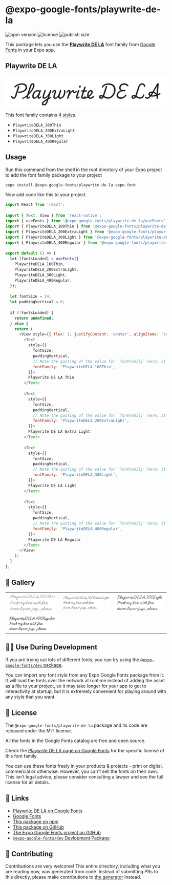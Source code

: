 # @expo-google-fonts/playwrite-de-la

![npm version](https://flat.badgen.net/npm/v/@expo-google-fonts/playwrite-de-la)
![license](https://flat.badgen.net/github/license/expo/google-fonts)
![publish size](https://flat.badgen.net/packagephobia/install/@expo-google-fonts/playwrite-de-la)

This package lets you use the [**Playwrite DE LA**](https://fonts.google.com/specimen/Playwrite+DE+LA) font family from [Google Fonts](https://fonts.google.com/) in your Expo app.

## Playwrite DE LA

![Playwrite DE LA](./font-family.png)

This font family contains [4 styles](#-gallery).

- `PlaywriteDELA_100Thin`
- `PlaywriteDELA_200ExtraLight`
- `PlaywriteDELA_300Light`
- `PlaywriteDELA_400Regular`

## Usage

Run this command from the shell in the root directory of your Expo project to add the font family package to your project
```sh
expo install @expo-google-fonts/playwrite-de-la expo-font
```

Now add code like this to your project
```js
import React from 'react';

import { Text, View } from 'react-native';
import { useFonts } from '@expo-google-fonts/playwrite-de-la/useFonts';
import { PlaywriteDELA_100Thin } from '@expo-google-fonts/playwrite-de-la/100Thin';
import { PlaywriteDELA_200ExtraLight } from '@expo-google-fonts/playwrite-de-la/200ExtraLight';
import { PlaywriteDELA_300Light } from '@expo-google-fonts/playwrite-de-la/300Light';
import { PlaywriteDELA_400Regular } from '@expo-google-fonts/playwrite-de-la/400Regular';

export default () => {
  let [fontsLoaded] = useFonts({
    PlaywriteDELA_100Thin,
    PlaywriteDELA_200ExtraLight,
    PlaywriteDELA_300Light,
    PlaywriteDELA_400Regular,
  });

  let fontSize = 24;
  let paddingVertical = 6;

  if (!fontsLoaded) {
    return undefined;
  } else {
    return (
      <View style={{ flex: 1, justifyContent: 'center', alignItems: 'center' }}>
        <Text
          style={{
            fontSize,
            paddingVertical,
            // Note the quoting of the value for `fontFamily` here; it expects a string!
            fontFamily: 'PlaywriteDELA_100Thin',
          }}>
          Playwrite DE LA Thin
        </Text>

        <Text
          style={{
            fontSize,
            paddingVertical,
            // Note the quoting of the value for `fontFamily` here; it expects a string!
            fontFamily: 'PlaywriteDELA_200ExtraLight',
          }}>
          Playwrite DE LA Extra Light
        </Text>

        <Text
          style={{
            fontSize,
            paddingVertical,
            // Note the quoting of the value for `fontFamily` here; it expects a string!
            fontFamily: 'PlaywriteDELA_300Light',
          }}>
          Playwrite DE LA Light
        </Text>

        <Text
          style={{
            fontSize,
            paddingVertical,
            // Note the quoting of the value for `fontFamily` here; it expects a string!
            fontFamily: 'PlaywriteDELA_400Regular',
          }}>
          Playwrite DE LA Regular
        </Text>
      </View>
    );
  }
};

```

## 🔡 Gallery


||||
|-|-|-|
|![PlaywriteDELA_100Thin](.//100Thin/PlaywriteDELA_100Thin.ttf.png)|![PlaywriteDELA_200ExtraLight](.//200ExtraLight/PlaywriteDELA_200ExtraLight.ttf.png)|![PlaywriteDELA_300Light](.//300Light/PlaywriteDELA_300Light.ttf.png)||
|![PlaywriteDELA_400Regular](.//400Regular/PlaywriteDELA_400Regular.ttf.png)||||


## 👩‍💻 Use During Development

If you are trying out lots of different fonts, you can try using the [`@expo-google-fonts/dev` package](https://github.com/freeboub/google-fonts/tree/master/font-packages/dev#readme).

You can import *any* font style from any Expo Google Fonts package from it. It will load the fonts
over the network at runtime instead of adding the asset as a file to your project, so it may take longer
for your app to get to interactivity at startup, but it is extremely convenient
for playing around with any style that you want.

## 📖 License

The `@expo-google-fonts/playwrite-de-la` package and its code are released under the MIT license.

All the fonts in the Google Fonts catalog are free and open source.

Check the [Playwrite DE LA page on Google Fonts](https://fonts.google.com/specimen/Playwrite+DE+LA) for the specific license of this font family.

You can use these fonts freely in your products & projects - print or digital, commercial or otherwise. However, you can't sell the fonts on their own. This isn't legal advice, please consider consulting a lawyer and see the full license for all details.

## 🔗 Links

- [Playwrite DE LA on Google Fonts](https://fonts.google.com/specimen/Playwrite+DE+LA)
- [Google Fonts](https://fonts.google.com/)
- [This package on npm](https://www.npmjs.com/package/@expo-google-fonts/playwrite-de-la)
- [This package on GitHub](https://github.com/freeboub/google-fonts/tree/master/font-packages/playwrite-de-la)
- [The Expo Google Fonts project on GitHub](https://github.com/freeboub/google-fonts)
- [`@expo-google-fonts/dev` Devlopment Package](https://github.com/freeboub/google-fonts/tree/master/font-packages/dev)

## 🤝 Contributing

Contributions are very welcome! This entire directory, including what you are reading now, was generated from code. Instead of submitting PRs to this directly, please make contributions to [the generator](https://github.com/freeboub/google-fonts/tree/master/packages/generator) instead.
